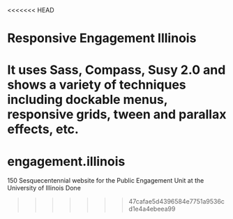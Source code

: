 <<<<<<< HEAD
# Responsive Engagement Illinois
It uses Sass, Compass, Susy 2.0 and shows a variety of techniques including dockable menus, responsive grids, tween and parallax effects, etc.
=======
# engagement.illinois
150 Sesquecentennial website for the Public Engagement Unit at the University of Illinois
Done
>>>>>>> 47cafae5d4396584e7751a9536cd1e4a4ebeea99
